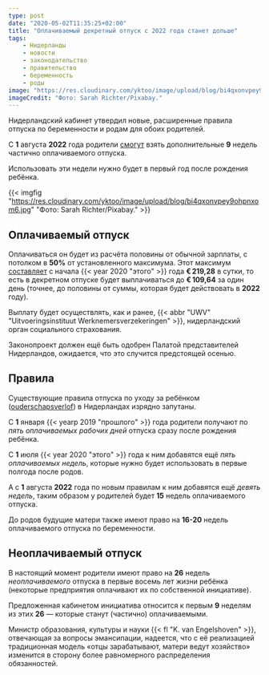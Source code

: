 ```yaml
---
type: post
date: "2020-05-02T11:35:25+02:00"
title: "Оплачиваемый декретный отпуск с 2022 года станет дольше"
tags:
    - Нидерланды
    - новости
    - законодательство
    - правительство
    - беременность
    - роды
image: "https://res.cloudinary.com/yktoo/image/upload/blog/bi4qxonvpey9ohpnxom6.jpg"
imageCredit: "Фото: Sarah Richter/Pixabay."
---
```


Нидерландский кабинет утвердил новые, расширенные правила отпуска по беременности и родам для обоих родителей.

С **1** августа **2022** года родители [смогут](https://nos.nl/artikel/2332127-regeling-ouderschapsverlof-uitgebreid-vanaf-augustus-2022.html) взять дополнительные **9** недель частично оплачиваемого отпуска.

Использовать эти недели нужно будет в первый год после рождения ребёнка.

<!--more-->

{{< imgfig "https://res.cloudinary.com/yktoo/image/upload/blog/bi4qxonvpey9ohpnxom6.jpg" "Фото: Sarah Richter/Pixabay." >}}

## Оплачиваемый отпуск

Оплачиваться он будет из расчёта половины от обычной зарплаты, с потолком в **50%** от установленного максимума. Этот максимум [составляет](https://www.uwv.nl/particulieren/bedragen/detail/maximumdagloon) с начала {{< year 2020 "этого" >}} года **€ 219,28** в сутки, то есть в декретном отпуске будет выплачиваться до **€ 109,64** за один день (точнее, до половины от суммы, которая будет действовать в **2022** году).

Выплату будет осуществлять, как и ранее, {{< abbr "UWV" "Uitvoeringsinstituut Werknemersverzekeringen" >}}, нидерландский орган социального страхования.

Законопроект должен ещё быть одобрен Палатой представителей Нидерландов, ожидается, что это случится предстоящей осенью.

## Правила

Существующие правила отпуска по уходу за ребёнком ([ouderschapsverlof](https://www.rijksoverheid.nl/onderwerpen/ouderschapsverlof/vraag-en-antwoord/recht-op-ouderschapsverlof)) в Нидерландах изрядно запутаны.

С **1** января {{< yearp 2019 "прошлого" >}} года родители получают по *пять оплачиваемых рабочих дней* отпуска сразу после рождения ребёнка.

С **1** июля {{< year 2020 "этого" >}} года к ним добавятся ещё *пять оплачиваемых недель*, которые нужно будет использовать в первые полгода после родов.

А с **1** августа **2022** года по новым правилам к ним добавятся ещё *девять недель*, таким образом у родителей будет **15** недель оплачиваемого отпуска.

До родов будущие матери также имеют право на **16-20** недель оплачиваемого отпуска по беременности.

## Неоплачиваемый отпуск

В настоящий момент родители имеют право на **26** недель *неоплачиваемого* отпуска в первые восемь лет жизни ребёнка (некоторые предприятия оплачивают их по собственной инициативе).

Предложенная кабинетом инициатива относится к первым **9** неделям из этих **26** — которые станут (частично) оплачиваемыми.

Министр образования, культуры и науки {{< fl "K. van Engelshoven" >}}, отвечающая за вопросы эмансипации, надеется, что с её реализацией традиционная модель «отцы зарабатывают, матери ведут хозяйство» изменится в сторону более равномерного распределения обязанностей.
